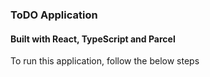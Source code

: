 ### ToDO Application
#### Built with React, TypeScript and Parcel

To run this application, follow the below steps